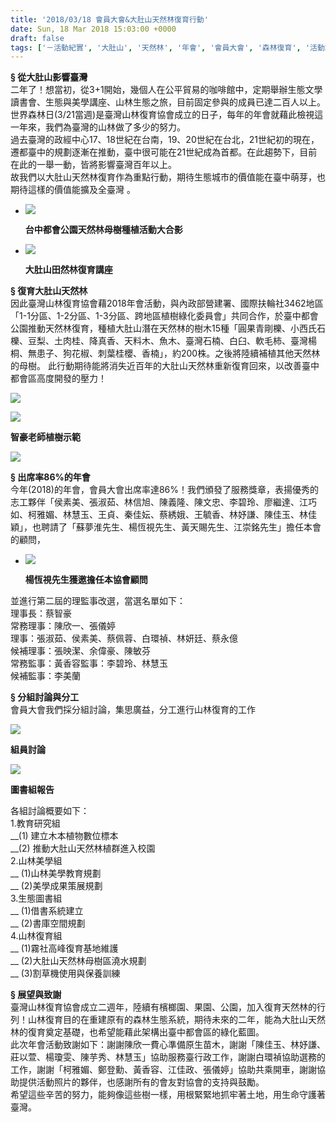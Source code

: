 ```yaml
---
title: '2018/03/18 會員大會&大肚山天然林復育行動'
date: Sun, 18 Mar 2018 15:03:00 +0000
draft: false
tags: ['－活動紀實', '大肚山', '天然林', '年會', '會員大會', '森林復育', '活動訊息']
---
```


**§ 從大肚山影響臺灣**  
二年了！想當初，從3+1開始，幾個人在公平貿易的咖啡館中，定期舉辦生態文學讀書會、生態與美學講座、山林生態之旅，目前固定參與的成員已達二百人以上。世界森林日(3/21當週)是臺灣山林復育協會成立的日子，每年的年會就藉此檢視這一年來，我們為臺灣的山林做了多少的努力。  
過去臺灣的政經中心17、18世紀在台南，19、20世紀在台北，21世紀初的現在，遷都臺中的規劃逐漸在推動，臺中很可能在21世紀成為首都。在此趨勢下，目前在此的一舉一動，皆將影響臺灣百年以上。  
故我們以大肚山天然林復育作為重點行動，期待生態城市的價值能在臺中萌芽，也期待這樣的價值能擴及全臺灣 。

*   ![](https://www.reforestation.tw/wp-content/uploads/2020/10/29496314_1904488086237489_3597352736116441088_o.jpg)
    
    **台中都會公園天然林母樹種植活動大合影**
    
*   ![](https://www.reforestation.tw/wp-content/uploads/2020/10/29496715_1904486746237623_8698761109001207808_o.jpg)
    
    **大肚山田然林復育講座**
    

  
**§ 復育大肚山天然林**  
因此臺灣山林復育協會藉2018年會活動，與內政部營建署、國際扶輪社3462地區「1-1分區、1-2分區、1-3分區、跨地區植樹綠化委員會」共同合作，於臺中都會公園推動天然林復育，種植大肚山潛在天然林的樹木15種「圓果青剛櫟、小西氏石櫟、豆梨、土肉桂、降真香、天料木、魚木、臺灣石楠、白臼、軟毛柿、臺灣楊桐、無患子、狗花椒、刺葉桂櫻、香楠」，約200株。之後將陸續補植其他天然林的母樹。 此行動期待能將消失近百年的大肚山天然林重新復育回來，以改善臺中都會區高度開發的壓力！

![](https://www.reforestation.tw/wp-content/uploads/2020/10/29388798_1904489246237373_5438705262879834112_o.jpg)

![](https://www.reforestation.tw/wp-content/uploads/2020/10/29425056_1904489432904021_9079147696480059392_o.jpg)

**智豪老師植樹示範**

![](https://www.reforestation.tw/wp-content/uploads/2020/10/29467987_1904487486237549_913549332089667584_o.jpg)

**§ 出席率86%的年會**  
今年(2018)的年會，會員大會出席率達86%！我們頒發了服務獎章，表揚優秀的志工夥伴「侯素美、張淑茹、林信旭、陳義隆、陳文忠、李碧玲、廖繼達、江巧如、柯雅媚、林慧玉、王貞、秦佳妘、蔡綉娥、王毓香、林妤謙、陳佳玉、林佳穎」，也聘請了「蘇夢淮先生、楊恆視先生、黃天賜先生、江崇銘先生」擔任本會的顧問，  

*   ![](https://www.reforestation.tw/wp-content/uploads/2020/10/29432542_1904488422904122_2569393399475994624_o.jpg)
    
    **楊恆視先生獲邀擔任本協會顧問**
    

並進行第二屆的理監事改選，當選名單如下：  
理事長：蔡智豪  
常務理事：陳欣一、張儀婷  
理事：張淑茹、侯素美、蔡佩蓉、白環禎、林妍廷、蔡永億  
候補理事：張映潔、余偉豪、陳敏芬  
常務監事：黃香容監事：李碧玲、林慧玉  
候補監事：李美蘭

**§ 分組討論與分工**  
會員大會我們採分組討論，集思廣益，分工進行山林復育的工作

![](https://www.reforestation.tw/wp-content/uploads/2020/10/29468831_1904487556237542_3586323835625930752_o.jpg)

**組員討論**

![](https://www.reforestation.tw/wp-content/uploads/2020/10/29432749_1904487646237533_2371799640862359552_o-1.jpg)

**圖書組報告**

各組討論概要如下：  
1.教育研究組  
\_\_(1) 建立木本植物數位標本  
\_\_(2) 推動大肚山天然林植群進入校園  
2.山林美學組  
\_\_ (1)山林美學教育規劃  
\_\_ (2)美學成果策展規劃  
3.生態圖書組  
\_\_ (1)借書系統建立  
\_\_ (2)書庫空間規劃  
4.山林復育組  
\_\_ (1)霧社高峰復育基地維護  
\_\_ (2)大肚山天然林母樹區澆水規劃  
\_\_ (3)割草機使用與保養訓練  

**§ 展望與致謝**  
臺灣山林復育協會成立二週年，陸續有檳榔園、果園、公園，加入復育天然林的行列！山林復育目的在重建原有的森林生態系統，期待未來的二年，能為大肚山天然林的復育奠定基礎，也希望能藉此架構出臺中都會區的綠化藍圖。  
此次年會活動致謝如下：謝謝陳欣一費心準備原生苗木，謝謝「陳佳玉、林妤謙、莊以萱、楊瓊雯、陳芋秀、林慧玉」協助服務臺行政工作，謝謝白環禎協助選務的工作，謝謝「柯雅媚、鄭登勳、黃香容、江佳政、張儀婷」協助共乘開車，謝謝協助提供活動照片的夥伴，也感謝所有的會友對協會的支持與鼓勵。  
希望這些辛苦的努力，能夠像這些樹一樣，用根緊緊地抓牢著土地，用生命守護著臺灣。